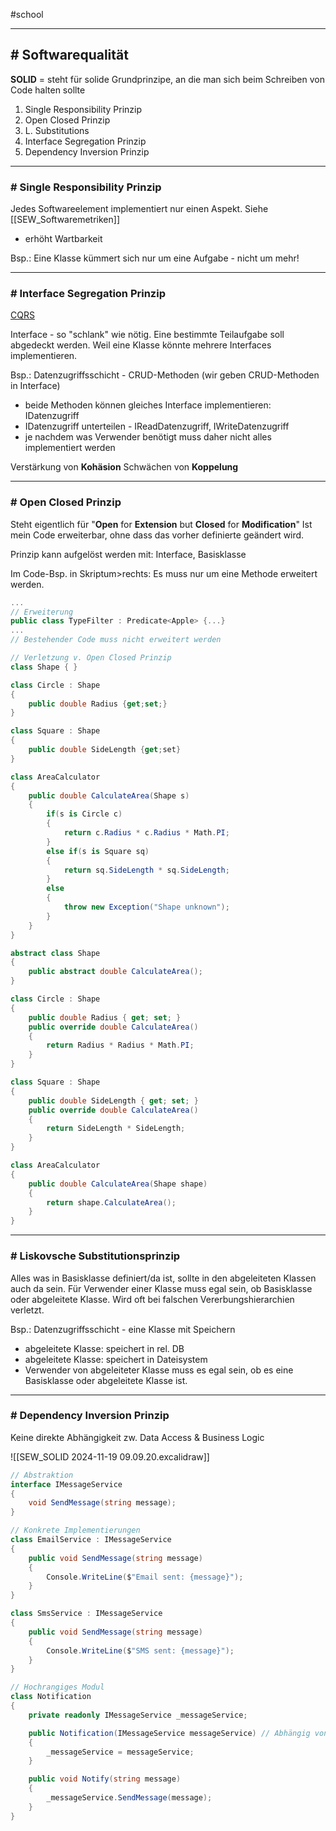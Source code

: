 #school 

---
## # Softwarequalität

**SOLID** = steht für solide Grundprinzipe, an die man sich beim Schreiben von Code halten sollte

1. Single Responsibility Prinzip
2. Open Closed Prinzip
3. L. Substitutions
4. Interface Segregation Prinzip
5. Dependency Inversion Prinzip

---
### # Single Responsibility Prinzip

Jedes Softwareelement implementiert nur einen Aspekt. Siehe [[SEW_Softwaremetriken]]
- erhöht Wartbarkeit

Bsp.: Eine Klasse kümmert sich nur um eine Aufgabe - nicht um mehr!

---
### # Interface Segregation Prinzip

[CQRS](https://entwickler.de/software-architektur/gemeinsam-mehr-erreichen-001)

Interface - so "schlank" wie nötig. Eine bestimmte Teilaufgabe soll abgedeckt werden.
Weil eine Klasse könnte mehrere Interfaces implementieren. 

Bsp.: Datenzugriffsschicht - CRUD-Methoden (wir geben CRUD-Methoden in Interface)
- beide Methoden können gleiches Interface implementieren: IDatenzugriff
- IDatenzugriff unterteilen - IReadDatenzugriff, IWriteDatenzugriff
- je nachdem was Verwender benötigt muss daher nicht alles implementiert werden

Verstärkung von **Kohäsion**
Schwächen von **Koppelung**

---
### # Open Closed Prinzip

Steht eigentlich für "**Open** for **Extension** but **Closed** for **Modification**"
Ist mein Code erweiterbar, ohne dass das vorher definierte geändert wird.

Prinzip kann aufgelöst werden mit: Interface, Basisklasse

Im Code-Bsp. in Skriptum>rechts: Es muss nur um eine Methode erweitert werden. 

```csharp
...
// Erweiterung
public class TypeFilter : Predicate<Apple> {...}
...
// Bestehender Code muss nicht erweitert werden
```

```csharp
// Verletzung v. Open Closed Prinzip
class Shape { }

class Circle : Shape
{
	public double Radius {get;set;}
}

class Square : Shape
{
	public double SideLength {get;set}
}

class AreaCalculator
{
	public double CalculateArea(Shape s)
	{
		if(s is Circle c)
		{
			return c.Radius * c.Radius * Math.PI;
		}
		else if(s is Square sq)
		{
			return sq.SideLength * sq.SideLength;
		}
		else
		{
			throw new Exception("Shape unknown");
		}
	}
}
```

```csharp
abstract class Shape 
{ 
	public abstract double CalculateArea(); 
} 

class Circle : Shape 
{ 
	public double Radius { get; set; } 
	public override double CalculateArea() 
	{ 
		return Radius * Radius * Math.PI; 
	} 
} 

class Square : Shape 
{ 
	public double SideLength { get; set; } 
	public override double CalculateArea() 
	{ 
		return SideLength * SideLength; 
	} 
} 

class AreaCalculator 
{ 
	public double CalculateArea(Shape shape)
	{ 
		return shape.CalculateArea(); 
	} 
}
```

---
### # Liskovsche Substitutionsprinzip

Alles was in Basisklasse definiert/da ist, sollte in den abgeleiteten Klassen auch da sein.
Für Verwender einer Klasse muss egal sein, ob Basisklasse oder abgeleitete Klasse.
Wird oft bei falschen Vererbungshierarchien verletzt.

Bsp.: Datenzugriffsschicht - eine Klasse mit Speichern
- abgeleitete Klasse: speichert in rel. DB
- abgeleitete Klasse: speichert in Dateisystem
- Verwender von abgeleiteter Klasse muss es egal sein, ob es eine Basisklasse oder abgeleitete Klasse ist. 

---
### # Dependency Inversion Prinzip

Keine direkte Abhängigkeit zw. Data Access & Business Logic 

![[SEW_SOLID 2024-11-19 09.09.20.excalidraw]]

```csharp
// Abstraktion
interface IMessageService
{
    void SendMessage(string message);
}

// Konkrete Implementierungen
class EmailService : IMessageService
{
    public void SendMessage(string message)
    {
        Console.WriteLine($"Email sent: {message}");
    }
}

class SmsService : IMessageService
{
    public void SendMessage(string message)
    {
        Console.WriteLine($"SMS sent: {message}");
    }
}

// Hochrangiges Modul
class Notification
{
    private readonly IMessageService _messageService;

    public Notification(IMessageService messageService) // Abhängig von der Abstraktion
    {
        _messageService = messageService;
    }

    public void Notify(string message)
    {
        _messageService.SendMessage(message);
    }
}
```

